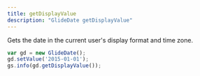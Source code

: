 ```yaml
---
title: getDisplayValue
description: "GlideDate getDisplayValue"
---
```


Gets the date in the current user's display format and time zone.

```js
var gd = new GlideDate();
gd.setValue('2015-01-01');
gs.info(gd.getDisplayValue());
```

